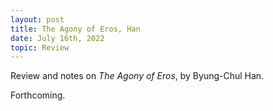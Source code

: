 ```yaml
---
layout: post
title: The Agony of Eros, Han
date: July 16th, 2022
topic: Review
---
```


Review and notes on *The Agony of Eros*, by Byung-Chul Han.

Forthcoming.
